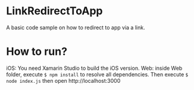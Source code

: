 # LinkRedirectToApp
A basic code sample on how to redirect to app via a link.

# How to run?
iOS: You need Xamarin Studio to build the iOS version.
Web: inside Web folder, execute ``$ npm install`` to resolve all dependencies.
Then execute ``$ node index.js`` then open http://localhost:3000
